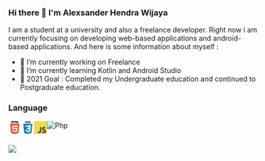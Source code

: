 ### Hi there 👋 I'm Alexsander Hendra Wijaya

I am a student at a university and also a freelance developer. Right now i am currently focusing on developing web-based applications and android-based applications. And here is some information about myself :

- 🔭 I’m currently working on Freelance
- 🌱 I’m currently learning Kotlin and Android Studio
- 🥅 2021 Goal : Completed my Undergraduate education and continued to Postgraduate education.



### Language
<img align="left" alt="HTML5" width="26px" src="https://raw.githubusercontent.com/github/explore/80688e429a7d4ef2fca1e82350fe8e3517d3494d/topics/html/html.png" />
<img align="left" alt="CSS3" width="26px" src="https://raw.githubusercontent.com/github/explore/80688e429a7d4ef2fca1e82350fe8e3517d3494d/topics/css/css.png" />
<img align="left" alt="JavaScript" width="26px" src="https://raw.githubusercontent.com/github/explore/80688e429a7d4ef2fca1e82350fe8e3517d3494d/topics/javascript/javascript.png" />
<img align="left" alt="Php" width="auto" src="https://camo.githubusercontent.com/9c08792591aec35efd5c56883cf8400f49f6acfac7a97fa8c674c772b12d5712/68747470733a2f2f696d672e736869656c64732e696f2f62616467652f2d5048502d2532333446354439353f7374796c653d666c6174266c6f676f3d504850266c6f676f436f6c6f723d7768697465" />

<br><br>

<img src="https://github-readme-stats.vercel.app/api?username=alexistdev&&show_icons=true&title_color=ffffff&icon_color=bb2acf&text_color=daf7dc&bg_color=151515">
